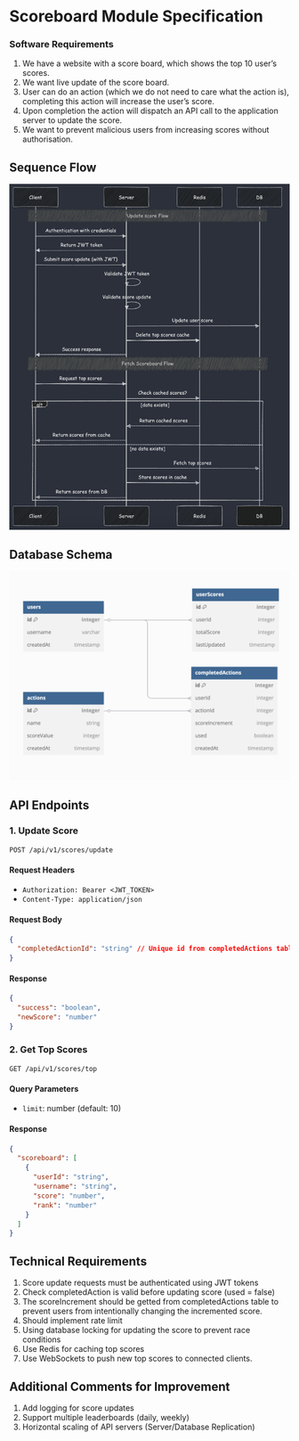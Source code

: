 # Scoreboard Module Specification

### Software Requirements
1. We have a website with a score board, which shows the top 10 user’s scores.
2. We want live update of the score board.
3. User can do an action (which we do not need to care what the action is), completing this action will increase the user’s score.
4. Upon completion the action will dispatch an API call to the application server to update the score.
5. We want to prevent malicious users from increasing scores without authorisation.

## Sequence Flow
![alt text](flow.png "Sequence flow")

## Database Schema
![alt text](database.png "Database")

## API Endpoints

### 1. Update Score
```
POST /api/v1/scores/update
```

#### Request Headers
- `Authorization: Bearer <JWT_TOKEN>`
- `Content-Type: application/json`

#### Request Body
```json
{
  "completedActionId": "string" // Unique id from completedActions table
}
```

#### Response
```json
{
  "success": "boolean",
  "newScore": "number"
}
```

### 2. Get Top Scores
```
GET /api/v1/scores/top
```

#### Query Parameters
- `limit`: number (default: 10)

#### Response
```json
{
  "scoreboard": [
    {
      "userId": "string",
      "username": "string",
      "score": "number",
      "rank": "number"
    }
  ]
}
```

## Technical Requirements

1. Score update requests must be authenticated using JWT tokens
2. Check completedAction is valid before updating score (used = false)
3. The scoreIncrement should be getted from completedActions table to prevent users from intentionally changing the incremented score.
4. Should implement rate limit
5. Using database locking for updating the score to prevent race conditions
6. Use Redis for caching top scores
7. Use WebSockets to push new top scores to connected clients.

## Additional Comments for Improvement

1. Add logging for score updates
2. Support multiple leaderboards (daily, weekly)
3. Horizontal scaling of API servers (Server/Database Replication)
